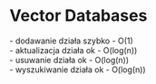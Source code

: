 
# Vector Databases

<div v-click>
- dodawanie działa szybko - O(1)
</div>

<div v-click="2">
- aktualizacja działa ok - O(log(n))
</div>

<div v-click="3">
- usuwanie działa ok - O(log(n))
</div>

<div v-click="4">
- wyszukiwanie działa ok - O(log(n))
</div>